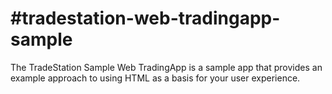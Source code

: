 #tradestation-web-tradingapp-sample
==================================

The TradeStation Sample Web TradingApp is a sample app that provides an example approach to using HTML as a basis for your user experience.

